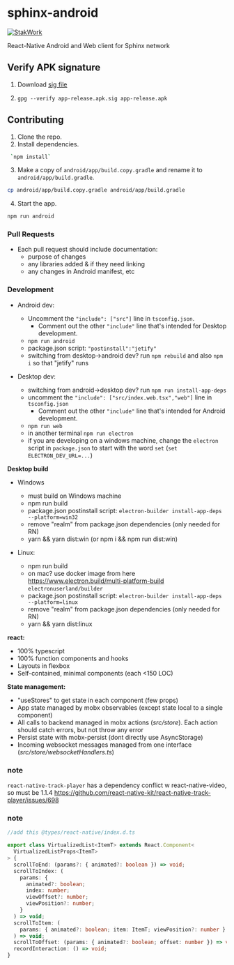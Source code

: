 # sphinx-android

[![StakWork](https://img.shields.io/badge/-StakWork%20Bounty-informational?logo=bitcoin&link=https%3A%2F%2Fsphinx.chat)](https://sphinx.chat)

React-Native Android and Web client for Sphinx network

## Verify APK signature

1. Download [sig file](https://sphinx-apk.s3.amazonaws.com/app-release.apk.sig)

2. `gpg --verify app-release.apk.sig app-release.apk`

## Contributing

1. Clone the repo.
2. Install dependencies.

```sh
 `npm install`
```

3. Make a copy of `android/app/build.copy.gradle` and rename it to `android/app/build.gradle`.

```sh
cp android/app/build.copy.gradle android/app/build.gradle
```

4. Start the app.

```sh
npm run android
```

### Pull Requests
- Each pull request should include documentation:
  - purpose of changes
  - any libraries added & if they need linking
  - any changes in Android manifest, etc


### Development

- Android dev:
  - Uncomment the `"include": ["src"]` line in `tsconfig.json`.
    - Comment out the other `"include"` line that's intended for Desktop development.
  - `npm run android`
  - package.json script: `"postinstall":"jetify"`
  - switching from desktop->android dev? run `npm rebuild` and also `npm i` so that "jetify" runs

- Desktop dev:
  - switching from android->desktop dev? run `npm run install-app-deps`
  - uncomment the `"include": ["src/index.web.tsx","web"]` line in `tsconfig.json`
      - Comment out the other `"include"` line that's intended for Android development.
  - `npm run web`
  - in another terminal `npm run electron`
  - if you are developing on a windows machine, change the `electron` script in `package.json` to start with the word `set` (`set ELECTRON_DEV_URL=...`)

**Desktop build**

- Windows
  - must build on Windows machine
  - npm run build
  - package.json postinstall script: `electron-builder install-app-deps --platform=win32`
  - remove "realm" from package.json dependencies (only needed for RN)
  - yarn && yarn dist:win (or npm i && npm run dist:win)

- Linux:
  - npm run build
  - on mac? use docker image from here https://www.electron.build/multi-platform-build `electronuserland/builder`
  - package.json postinstall script: `electron-builder install-app-deps --platform=linux`
  - remove "realm" from package.json dependencies (only needed for RN)
  - yarn && yarn dist:linux

**react:**

- 100% typescript
- 100% function components and hooks
- Layouts in flexbox
- Self-contained, minimal components (each <150 LOC)

**State management:**

- "useStores" to get state in each component (few props)
- App state managed by mobx observables (except state local to a single component)
- All calls to backend managed in mobx actions (*src/store*). Each action should catch errors, but not throw any error
- Persist state with mobx-persist (dont directly use AsyncStorage)
- Incoming websocket messages managed from one interface (*src/store/websocketHandlers.ts*)


### note

`react-native-track-player` has a dependency conflict w react-native-video, so must be 1.1.4 https://github.com/react-native-kit/react-native-track-player/issues/698

### note
```ts
//add this @types/react-native/index.d.ts

export class VirtualizedList<ItemT> extends React.Component<
  VirtualizedListProps<ItemT>
> {
  scrollToEnd: (params?: { animated?: boolean }) => void;
  scrollToIndex: (
    params: {
      animated?: boolean;
      index: number;
      viewOffset?: number;
      viewPosition?: number;
    }
  ) => void;
  scrollToItem: (
    params: { animated?: boolean; item: ItemT; viewPosition?: number }
  ) => void;
  scrollToOffset: (params: { animated?: boolean; offset: number }) => void;
  recordInteraction: () => void;
}
```
